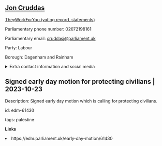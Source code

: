 ## <a href="https://members.parliament.uk/member/1406/contact">Jon Cruddas</a>

<a href="https://www.theyworkforyou.com/mp/10828/jon_cruddas/dagenham_and_rainham">TheyWorkForYou (voting record, statements)</a> 

Parliamentary phone number: 02072198161 

Parliamentary email: cruddasj@parliament.uk 

Party: Labour 

Borough: Dagenham and Rainham 

<details><summary>Extra contact information and social media</summary> 
<li>Website: http://www.joncruddas.org.uk/</li>
<li>Twitter: https://twitter.com/JonCruddas_1</li>
<li>Constituency office phone number: 02089847854</li>
<li>Constituency office email: mullanem@parliament.uk</li>
<li>Facebook:</li>
<li>Instagram:</li>
<li>Youtube:</li>
<li>Linkedin:</li>
<li>Government department phone number:</li>
<li>Government department email:</li>
<li>Threads:</li>
<li>Party office phone number:</li>
<li>Party office email:</li>
<li>Tiktok:</li>
</details>

## Signed early day motion for protecting civilians | 2023-10-23

Description: Signed early day motion which is calling for protecting civilians. 
 
id: edm-61430 

tags: palestine 

**Links** 
 <li>https://edm.parliament.uk/early-day-motion/61430</li>
